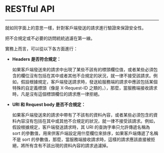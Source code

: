 # **RESTful API**

---

就如同字面上的意思一樣，針對客戶端發送的請求進行驗證來保證安全性。

把不合規定或不必要的訪問統統過濾在第一線。

實務上而言，可以從以下各方面進行：

* **Headers 是否符合規定：**

  如果客戶端發送來的請求中出現了某些不該有的標頭欄位值，或者某些必須包含的欄位沒有包括在其中或者其他不合規定的狀況，就一律不接受該請求。例如，假設根據規定，客戶端發送請求時，發送給服務端的請求中應該包括某個特殊的自定義標頭（像是 X-Request-ID 之類的，），那麼，當服務端接收請求時，凡是沒有這個標頭欄位的請求應一律拒絕。

* **URI 和 Request body 是否不合規定：**

  如果客戶端發送來的請求中帶有了不該有的資料內容，或者某些必須包含的資料內容沒有包括在其中或其他不合規定的狀況，就一律不接受該請求。例如，假設根據規定，客戶端發送請求時，其 URI 的查詢字串只允許傳遞名稱為 sort 的參數值，用來供客戶端設定用什麼欄位來排序，如果客戶端傳遞了名稱不是 sort 的參數值，那麼，當服務端接收請求時，這樣的請求應該直接被拒絕，將所有含有不該出現的資料內容的請求過濾掉。


